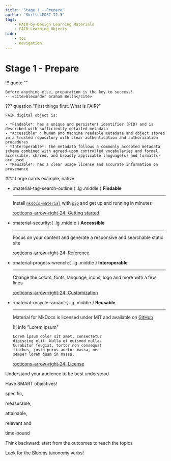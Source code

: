 ```yaml
---
title: "Stage 1 - Prepare"
author: "Skills4EOSC T2.3"
tags: 
    - FAIR-by-Design Learning Materials
    - FAIR Learning Objects
hide:
    - toc
    - navigation
---
```


# Stage 1 - Prepare

!!! quote ""

    Before anything else, preparation is the key to success!
    -- <cite>Alexander Graham Bell​n</cite>

??? question "First things first. What is FAIR?"

    FAIR digital object is:

    - *Findable*: has a unique and persistent identifier (PID) and is described with sufficiently detailed metadata 
    - *Accessible* : human and machine readable metadata and object stored in a trusted repository with clear authentication and authorization procedures
    - *Interoperable*: the metadata follows a commonly accepted metadata schema combined with agreed-upon controlled vocabularies and formal, accessible, shared, and broadly applicable language(s) and format(s) are used
    - *Reusable*: has a clear usage license and accurate information on provenance

​### Large cards example, native

<div class="grid cards" markdown>

-   :material-tag-search-outline:{ .lg .middle } __Findable__

    ---

    Install [`mkdocs-material`](#) with [`pip`](#) and get up
    and running in minutes

    [:octicons-arrow-right-24: Getting started](https://google.com)

-   :material-security:{ .lg .middle } __Accessible__

    ---

    Focus on your content and generate a responsive and searchable static site

    [:octicons-arrow-right-24: Reference](https://google.com)

-   :material-progess-wrench:{ .lg .middle } __Interoperable__

    ---

    Change the colors, fonts, language, icons, logo and more with a few lines

    [:octicons-arrow-right-24: Customization](https://google.com)

-   :material-recycle-variant:{ .lg .middle } __Reusable__

    ---

    Material for MkDocs is licensed under MIT and available on [GitHub](https://github.com)

    !!! info "Lorem ipsum"

        Lorem ipsum dolor sit amet, consectetur
        dipiscing elit. Nulla et euismod nulla.
        Curabitur feugiat, tortor non consequat
        finibus, justo purus auctor massa, nec
        semper lorem quam in massa.

    [:octicons-arrow-right-24: License](https://google.com)

</div>

Understand your audience to be best understood​

Have SMART objectives! ​

specific, ​

measurable, ​

attainable, ​

relevant and ​

time-bound​

Think backward: start from the outcomes to reach the topics​

Look for the Blooms taxonomy verbs!​


